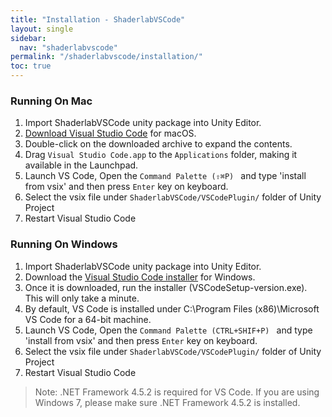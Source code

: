 ```yaml
---
title: "Installation - ShaderlabVSCode"
layout: single
sidebar:
  nav: "shaderlabvscode"
permalink: "/shaderlabvscode/installation/"
toc: true
---
```


### Running On Mac

1. Import ShaderlabVSCode unity package into Unity Editor.
2. [Download Visual Studio Code](https://go.microsoft.com/fwlink/?LinkID=534106) for macOS.
2. Double-click on the downloaded archive to expand the contents.
3. Drag `Visual Studio Code.app` to the `Applications` folder, making it available in the Launchpad.
4. Launch VS Code, Open the `Command Palette (⇧⌘P) ` and type 'install from vsix' and then press `Enter` key on keyboard.
5. Select the vsix file under `ShaderlabVSCode/VSCodePlugin/` folder of Unity Project
6. Restart Visual Studio Code


### Running On Windows

1. Import ShaderlabVSCode unity package into Unity Editor.
2. Download the [Visual Studio Code installer](https://go.microsoft.com/fwlink/?LinkID=534107) for Windows. 
3. Once it is downloaded, run the installer (VSCodeSetup-version.exe). This will only take a minute.
4. By default, VS Code is installed under C:\Program Files (x86)\Microsoft VS Code for a 64-bit machine.
5. Launch VS Code, Open the `Command Palette (CTRL+SHIF+P) ` and type 'install from vsix' and then press `Enter` key on keyboard.
5. Select the vsix file under `ShaderlabVSCode/VSCodePlugin/` folder of Unity Project
6. Restart Visual Studio Code

> Note: .NET Framework 4.5.2 is required for VS Code. If you are using Windows 7, please make sure .NET Framework 4.5.2 is installed.